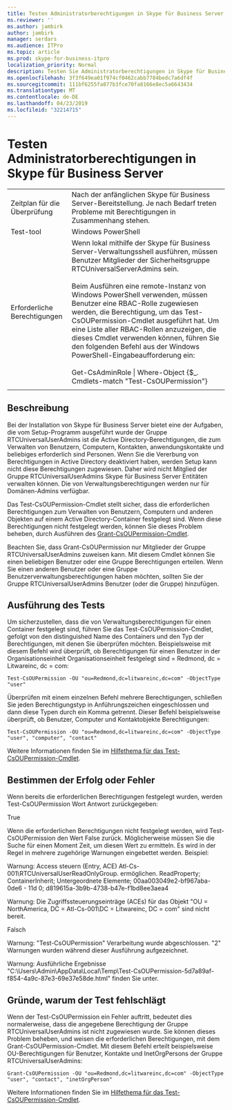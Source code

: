 ```yaml
---
title: Testen Administratorberechtigungen in Skype für Business Server
ms.reviewer: ''
ms.author: jambirk
author: jambirk
manager: serdars
ms.audience: ITPro
ms.topic: article
ms.prod: skype-for-business-itpro
localization_priority: Normal
description: Testen Sie Administratorberechtigungen in Skype für Business Server
ms.openlocfilehash: 3f3f649ea01f974cf0462cabb7784bedc7a6df4f
ms.sourcegitcommit: 111bf6255fa877b3fce70fa8166e8ec5a6643434
ms.translationtype: MT
ms.contentlocale: de-DE
ms.lasthandoff: 04/23/2019
ms.locfileid: "32214715"
---
```

# <a name="testing-admin-permissions-in-skype-for-business-server"></a>Testen Administratorberechtigungen in Skype für Business Server

| | |
|--|--|
|Zeitplan für die Überprüfung|Nach der anfänglichen Skype für Business Server-Bereitstellung. Je nach Bedarf treten Probleme mit Berechtigungen in Zusammenhang stehen.|
|Test-tool|Windows PowerShell|
|Erforderliche Berechtigungen|Wenn lokal mithilfe der Skype für Business Server-Verwaltungsshell ausführen, müssen Benutzer Mitglieder der Sicherheitsgruppe RTCUniversalServerAdmins sein.<br><br/>Beim Ausführen eine remote-Instanz von Windows PowerShell verwenden, müssen Benutzer eine RBAC-Rolle zugewiesen werden, die Berechtigung, um das Test-CsOUPermission-Cmdlet ausgeführt hat. Um eine Liste aller RBAC-Rollen anzuzeigen, die dieses Cmdlet verwenden können, führen Sie den folgenden Befehl aus der Windows PowerShell-Eingabeaufforderung ein:<br/><br/>Get-CsAdminRole \| Where-Object {$_. Cmdlets-match "Test-CsOUPermission"}|
|||

## <a name="description"></a>Beschreibung

Bei der Installation von Skype für Business Server bietet eine der Aufgaben, die vom Setup-Programm ausgeführt wurde der Gruppe RTCUniversalUserAdmins ist die Active Directory-Berechtigungen, die zum Verwalten von Benutzern, Computern, Kontakten, anwendungskontakte und beliebiges erforderlich sind Personen. Wenn Sie die Vererbung von Berechtigungen in Active Directory deaktiviert haben, werden Setup kann nicht diese Berechtigungen zugewiesen. Daher wird nicht Mitglied der Gruppe RTCUniversalUserAdmins Skype für Business Server Entitäten verwalten können. Die von Verwaltungsberechtigungen werden nur für Domänen-Admins verfügbar. 

Das Test-CsOUPermission-Cmdlet stellt sicher, dass die erforderlichen Berechtigungen zum Verwalten von Benutzern, Computern und anderen Objekten auf einem Active Directory-Container festgelegt sind. Wenn diese Berechtigungen nicht festgelegt werden, können Sie dieses Problem beheben, durch Ausführen des [Grant-CsOUPermission-Cmdlet](https://docs.microsoft.com/en-us/powershell/module/skype/Grant-CsOUPermission). 

Beachten Sie, dass Grant-CsOUPermission nur Mitglieder der Gruppe RTCUniversalUserAdmins zuweisen kann. Mit diesem Cmdlet können Sie einen beliebigen Benutzer oder eine Gruppe Berechtigungen erteilen. Wenn Sie einen anderen Benutzer oder eine Gruppe Benutzerverwaltungsberechtigungen haben möchten, sollten Sie der Gruppe RTCUniversalUserAdmins Benutzer (oder die Gruppe) hinzufügen. 


## <a name="running-the-test"></a>Ausführung des Tests

Um sicherzustellen, dass die von Verwaltungsberechtigungen für einen Container festgelegt sind, führen Sie das Test-CsOUPermission-Cmdlet, gefolgt von den distinguished Name des Containers und den Typ der Berechtigungen, mit denen Sie überprüfen möchten. Beispielsweise mit diesem Befehl wird überprüft, ob Berechtigungen für einen Benutzer in der Organisationseinheit Organisationseinheit festgelegt sind = Redmond, dc = Litwareinc, dc = com:

`Test-CsOUPermission -OU "ou=Redmond,dc=litwareinc,dc=com" -ObjectType "user"`

Überprüfen mit einem einzelnen Befehl mehrere Berechtigungen, schließen Sie jeden Berechtigungstyp in Anführungszeichen eingeschlossen und dann diese Typen durch ein Komma getrennt. Dieser Befehl beispielsweise überprüft, ob Benutzer, Computer und Kontaktobjekte Berechtigungen:

`Test-CsOUPermission -OU "ou=Redmond,dc=litwareinc,dc=com" -ObjectType "user", "computer", "contact"`

Weitere Informationen finden Sie im [Hilfethema für das Test-CsOUPermission-Cmdlet](https://docs.microsoft.com/en-us/powershell/module/skype/test-csoupermission).

## <a name="determining-success-or-failure"></a>Bestimmen der Erfolg oder Fehler

Wenn bereits die erforderlichen Berechtigungen festgelegt wurden, werden Test-CsOUPermission Wort Antwort zurückgegeben:

True

Wenn die erforderlichen Berechtigungen nicht festgelegt werden, wird Test-CsOUPermission den Wert False zurück. Möglicherweise müssen Sie die Suche für einen Moment Zeit, um diesen Wert zu ermitteln. Es wird in der Regel in mehrere zugehörige Warnungen eingebettet werden. Beispiel:

Warnung: Access steuern (Entry, ACE) Atl-Cs-001\RTCUniversalUserReadOnlyGroup. ermöglichen. ReadProperty; ContainerInherit; Untergeordnete Elemente; 00aa003049e2-bf967aba-0de6 - 11d 0; d819615a-3b9b-4738-b47e-f1bd8ee3aea4 

Warnung: Die Zugriffssteuerungseinträge (ACEs) für das Objekt "OU = NorthAmerica, DC = Atl-Cs-001\DC = Litwareinc, DC = com" sind nicht bereit. 

Falsch 

Warnung: "Test-CsOUPermission" Verarbeitung wurde abgeschlossen. "2" Warnungen wurden während dieser Ausführung aufgezeichnet. 

Warnung: Ausführliche Ergebnisse "C:\Users\Admin\AppData\Local\Temp\Test-CsOUPermission-5d7a89af-f854-4a9c-87e3-69e37e58de.html" finden Sie unter. 

## <a name="reasons-why-the-test-might-have-failed"></a>Gründe, warum der Test fehlschlägt

Wenn der Test-CsOUPermission ein Fehler auftritt, bedeutet dies normalerweise, dass die angegebene Berechtigung der Gruppe RTCUniversalUserAdmins ist nicht zugewiesen wurde. Sie können dieses Problem beheben, und weisen die erforderlichen Berechtigungen, mit dem Grant-CsOUPermission-Cmdlet. Mit diesem Befehl erteilt beispielsweise OU-Berechtigungen für Benutzer, Kontakte und InetOrgPersons der Gruppe RTCUniversalUserAdmins:

`Grant-CsOUPermission -OU "ou=Redmond,dc=litwareinc,dc=com" -ObjectType "user", "contact", "inetOrgPerson"`

Weitere Informationen finden Sie im [Hilfethema für das Test-CsOUPermission-Cmdlet](https://docs.microsoft.com/en-us/powershell/module/skype/test-csoupermission).
